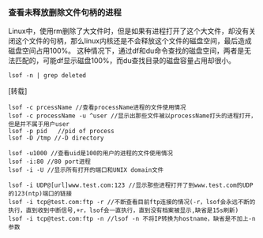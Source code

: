 ### 查看未释放删除文件句柄的进程

Linux中，使用rm删除了大文件时，但是如果有进程打开了这个大文件，却没有关闭这个文件的句柄，那么linux内核还是不会释放这个文件的磁盘空间，最后造成磁盘空间占用100%。
这种情况下，通过df和du命令查找的磁盘空间，两者是无法匹配的，可能df显示磁盘100%，而du查找目录的磁盘容量占用却很小。
```
lsof -n | grep deleted
```
[转载]
```
lsof -c prcessName //查看processName进程的文件使用情况
lsof -c processName -u ^user //显示出那些文件被以processName打头的进程打开，但是并不属于用户user
lsof -p pid   //pid of process
lsof -D /tmp //-D directory

lsof -u1000 //查看uid是100的用户的进程的文件使用情况
lsof -i:80 //80 port进程
lsof -i -U //显示所有打开的端口和UNIX domain文件

lsof -i UDP@[url]www.test.com:123 //显示那些进程打开了到www.test.com的UDP的123(ntp)端口的链接
lsof -i tcp@test.com:ftp -r //不断查看目前ftp连接的情况(-r，lsof会永远不断的执行，直到收到中断信号,+r，lsof会一直执行，直到没有档案被显示,缺省是15s刷新)
lsof -i tcp@test.com:ftp -n //lsof -n 不将IP转换为hostname，缺省是不加上-n参数
```

